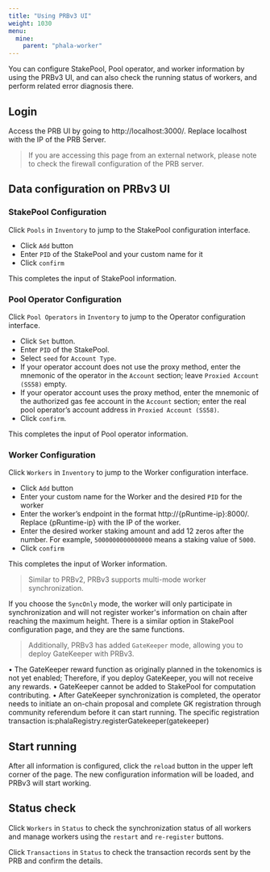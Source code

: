 ```yaml
---
title: "Using PRBv3 UI"
weight: 1030
menu:
  mine:
    parent: "phala-worker"
---
```


You can configure StakePool, Pool operator, and worker information by using the PRBv3 UI, and can also check the running status of workers, and perform related error diagnosis there.

## Login

Access the PRB UI by going to http://localhost:3000/. Replace localhost with the IP of the PRB Server.

> If you are accessing this page from an external network, please note to check the firewall configuration of the PRB server.

## Data configuration on PRBv3 UI

### StakePool Configuration

Click `Pools` in `Inventory` to jump to the StakePool configuration interface.

* Click `Add` button
* Enter `PID` of the StakePool and your custom name for it
* Click `confirm`

This completes the input of StakePool information.

### Pool Operator Configuration

Click `Pool Operators` in `Inventory` to jump to the Operator configuration interface.

* Click `Set` button.
* Enter `PID` of the StakePool.
* Select `seed` for `Account Type`.
* If your operator account does not use the proxy method, enter the mnemonic of the operator in the `Account` section; leave `Proxied Account (SS58)` empty.
* If your operator account uses the proxy method, enter the mnemonic of the authorized gas fee account in the `Account` section; enter the real pool operator’s account address in `Proxied Account (SS58)`.
* Click `confirm`.

This completes the input of Pool operator information.

### Worker Configuration

Click `Workers` in `Inventory` to jump to the Worker configuration interface.

* Click `Add` button
* Enter your custom name for the Worker and the desired `PID` for the worker
* Enter the worker’s endpoint in the format http://{pRuntime-ip}:8000/. Replace {pRuntime-ip} with the IP of the worker.
* Enter the desired worker staking amount and add 12 zeros after the number. For example, `5000000000000000` means a staking value of `5000`.
* Click `confirm`

This completes the input of Worker information.

> Similar to PRBv2, PRBv3 supports multi-mode worker synchronization.

If you choose the `SyncOnly` mode, the worker will only participate in synchronization and will not register worker's information on chain after reaching the maximum height. There is a similar option in StakePool configuration page, and they are the same functions.

> Additionally, PRBv3 has added `GateKeeper` mode, allowing you to deploy GateKeeper with PRBv3.

• The GateKeeper reward function as originally planned in the tokenomics is not yet enabled; Therefore, if you deploy GateKeeper, you will not receive any rewards.
• GateKeeper cannot be added to StakePool for computation contributing.
• After GateKeeper synchronization is completed, the operator needs to initiate an on-chain proposal and complete GK registration through community referendum before it can start running. The specific registration transaction is:phalaRegistry.registerGatekeeper(gatekeeper)

## Start running

After all information is configured, click the `reload` button in the upper left corner of the page. The new configuration information will be loaded, and PRBv3 will start working.

## Status check

Click `Workers` in `Status` to check the synchronization status of all workers and manage workers using the `restart` and `re-register` buttons.

Click `Transactions` in `Status` to check the transaction records sent by the PRB and confirm the details.
